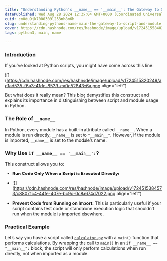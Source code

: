 ```yaml
---
title: "Understanding Python’s __name__ == '__main__': The Gateway to Script and Module 🧩📜"
datePublished: Wed Aug 28 2024 12:35:04 GMT+0000 (Coordinated Universal Time)
cuid: cm0du9jk7000309l253nh8m6h
slug: understanding-pythons-name-main-the-gateway-to-script-and-module
cover: https://cdn.hashnode.com/res/hashnode/image/upload/v1724515584022/3179027d-8756-4952-8f51-0e86d379caa8.webp
tags: python3, main, name

---
```


### Introduction

If you’ve looked at Python scripts, you might have come across this line:

![](https://cdn.hashnode.com/res/hashnode/image/upload/v1724515320249/ae1ad535-f6a3-41de-8539-ea0c52843c6a.png align="left")

But what does it really mean? This blog demystifies this construct and explains its importance in distinguishing between script and module usage in Python.

### The Role of `__name__`

In Python, every module has a built-in attribute called `__name__`. When a module is run directly, `__name__` is set to `"__main__"`. However, if the module is imported, `__name__` is set to the module’s name.

### Why Use `if __name__ == '__main__':`?

This construct allows you to:

* **Run Code Only When a Script is Executed Directly:**
    
* ![](https://cdn.hashnode.com/res/hashnode/image/upload/v1724515384573/c88071c4-44fe-407e-bc9c-0c8a674d7022.png align="left")
    

* **Prevent Code from Running on Import:** This is particularly useful if your script contains test code or standalone execution logic that shouldn’t run when the module is imported elsewhere.
    

### Practical Example

Let’s say you have a script called [`calculator.py`](http://calculator.py) with a `main()` function that performs calculations. By wrapping the call to `main()` in an `if __name__ == "__main__":` block, the script will only perform calculations when run directly, not when imported as a module.